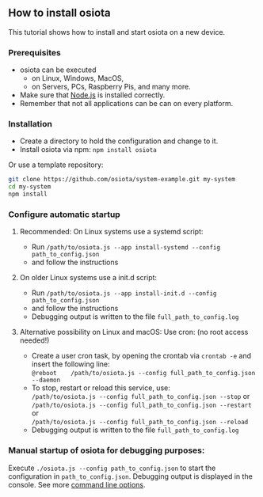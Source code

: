 ## How to install osiota

This tutorial shows how to install and start osiota on a new device.

### Prerequisites

  + osiota can be executed
    + on Linux, Windows, MacOS,
    + on Servers, PCs, Raspberry Pis, and many more.
  + Make sure that [Node.js](http://nodejs.org/) is  installed correctly.
  + Remember that not all applications can be can on every platform.

### Installation

  + Create a directory to hold the configuration and change to it.
  + Install osiota via npm: `npm install osiota`
  
Or use a template repository:
  
```sh
git clone https://github.com/osiota/system-example.git my-system
cd my-system
npm install
```

### Configure automatic startup

1. Recommended: On Linux systems use a systemd script:
    * Run `/path/to/osiota.js --app install-systemd --config path_to_config.json`
    * and follow the instructions


2. On older Linux systems use a init.d script:
    * Run `/path/to/osiota.js --app install-init.d --config path_to_config.json`
    * and follow the instructions
    * Debugging output is written to the file `full_path_to_config.log`


3.	Alternative possibility on Linux and macOS: Use cron: (no root access needed!)
    * Create a user cron task, by opening the crontab via `crontab -e` and
    insert the following line:
    <br>`@reboot	/path/to/osiota.js --config full_path_to_config.json --daemon`
    * To stop, restart or reload this service, use:
    <br/>`/path/to/osiota.js --config full_path_to_config.json --stop` or
    <br/>`/path/to/osiota.js --config full_path_to_config.json --restart` or
    <br/>`/path/to/osiota.js --config full_path_to_config.json --reload`
    * Debugging output is written to the file `full_path_to_config.log`

### Manual startup of osiota for debugging purposes:

Execute `./osiota.js --config path_to_config.json` to start the configuration in `path_to_config.json`. Debugging output is displayed in the console.
See more [command line options](command_line_options.md).
